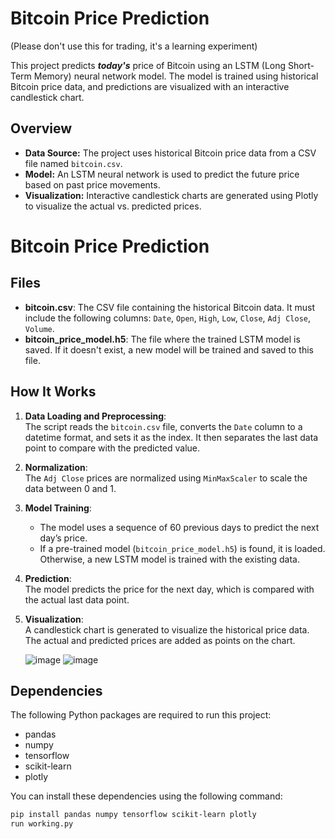 # Bitcoin Price Prediction
(Please don't use this for trading, it's a learning experiment)

This project predicts **_today's_** price of Bitcoin using an LSTM (Long Short-Term Memory) neural network model. The model is trained using historical Bitcoin price data, and predictions are visualized with an interactive candlestick chart.

## Overview

- **Data Source:** The project uses historical Bitcoin price data from a CSV file named `bitcoin.csv`.
- **Model:** An LSTM neural network is used to predict the future price based on past price movements.
- **Visualization:** Interactive candlestick charts are generated using Plotly to visualize the actual vs. predicted prices.

# Bitcoin Price Prediction

## Files

- **bitcoin.csv**: The CSV file containing the historical Bitcoin data. It must include the following columns: `Date`, `Open`, `High`, `Low`, `Close`, `Adj Close`, `Volume`.
- **bitcoin_price_model.h5**: The file where the trained LSTM model is saved. If it doesn't exist, a new model will be trained and saved to this file.

## How It Works

1. **Data Loading and Preprocessing**:  
   The script reads the `bitcoin.csv` file, converts the `Date` column to a datetime format, and sets it as the index. It then separates the last data point to compare with the predicted value.

2. **Normalization**:  
   The `Adj Close` prices are normalized using `MinMaxScaler` to scale the data between 0 and 1.

3. **Model Training**:  
   - The model uses a sequence of 60 previous days to predict the next day’s price.
   - If a pre-trained model (`bitcoin_price_model.h5`) is found, it is loaded. Otherwise, a new LSTM model is trained with the existing data.

4. **Prediction**:  
   The model predicts the price for the next day, which is compared with the actual last data point.

5. **Visualization**:  
   A candlestick chart is generated to visualize the historical price data. The actual and predicted prices are added as points on the chart.

   ![image](https://github.com/user-attachments/assets/01342b7a-73c4-4c07-a9ee-0070577a2d3f)
   ![image](https://github.com/user-attachments/assets/65dec69a-1a7b-4dd6-921d-693b917b163a)

## Dependencies

The following Python packages are required to run this project:

- pandas
- numpy
- tensorflow
- scikit-learn
- plotly

You can install these dependencies using the following command:

```bash
pip install pandas numpy tensorflow scikit-learn plotly
run working.py







